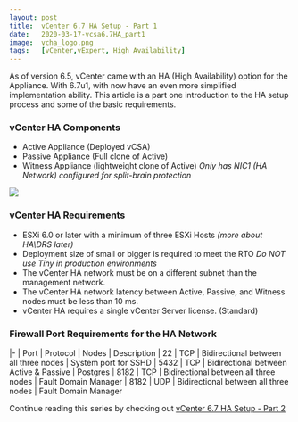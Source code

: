 ```yaml
---
layout: post
title:  vCenter 6.7 HA Setup - Part 1
date:   2020-03-17-vcsa6.7HA_part1
image:  vcha_logo.png
tags:   [vCenter,vExpert, High Availability]
---
```

As of version 6.5, vCenter came with an HA (High Availability) option for the Appliance. With 6.7u1, with now have an even more simplified implementation ability. This article is a part one introduction to the HA setup process and some of the basic requirements. 

<h3>vCenter HA Components</h3>

- Active Appliance (Deployed vCSA)
- Passive Appliance (Full clone of Active)
- Witness Appliance (lightweight clone of Active)
    <i>Only has NIC1 (HA Network) configured for split-brain protection </i>

![]({{site.baseurl}}/img/vcha_logo_basic.png)

<h3>vCenter HA Requirements</h3>

- ESXi 6.0 or later with a minimum of three ESXi Hosts <i>(more about HA\DRS later)</i>
- Deployment size of small or bigger is required to meet the RTO
    <i>Do NOT use Tiny in production environments</i>
- The vCenter HA network must be on a different subnet than the management network.
- The vCenter HA network latency between Active, Passive, and Witness nodes must be less than 10 ms.
- vCenter HA requires a single vCenter Server license. (Standard)

<h3>Firewall Port Requirements for the HA Network</h3>

|-
| Port | Protocol | Nodes | Description
| 22 | TCP | Bidirectional between all three nodes | System port for SSHD
| 5432 | TCP | Bidirectional between Active & Passive | Postgres
| 8182 | TCP | Bidirectional between all three nodes | Fault Domain Manager
| 8182 | UDP | Bidirectional between all three nodes | Fault Domain Manager

Continue reading this series by checking out [vCenter 6.7 HA Setup - Part 2](../vcsa6.7HA_part2.md)
